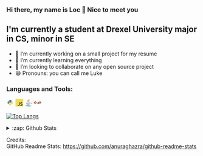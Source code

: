 ### Hi there, my name is Loc 👋 Nice to meet you

<!--
**shenlong2010/shenlong2010** is a ✨ _special_ ✨ repository because its `README.md` (this file) appears on your GitHub profile.
-->

## I'm currently a student at Drexel University major in CS, minor in SE

- 🔭 I’m currently working on a small project for my resume
- 🌱 I’m currently learning everything
- 👯 I’m looking to collaborate on any open source project
- 😄 Pronouns: you can call me Luke

### Languages and Tools:

<code><img height="20" src="https://raw.githubusercontent.com/github/explore/80688e429a7d4ef2fca1e82350fe8e3517d3494d/topics/python/python.png"></code>
<code><img height="20" src="https://raw.githubusercontent.com/github/explore/80688e429a7d4ef2fca1e82350fe8e3517d3494d/topics/javascript/javascript.png"></code>
<code><img height="20" src="https://raw.githubusercontent.com/github/explore/80688e429a7d4ef2fca1e82350fe8e3517d3494d/topics/java/java.png"></code>
<code><img height="20" src="https://raw.githubusercontent.com/github/explore/80688e429a7d4ef2fca1e82350fe8e3517d3494d/topics/git/git.png"></code>

[![Top Langs](https://github-readme-stats.vercel.app/api/top-langs/?username=shenlong2010&layout=compact)](https://github.com/shenlong2010/github-readme-stats)


<details>
  <summary>:zap: Github Stats</summary>

  <img align="left" alt="Loc's Github Stats" src="https://github-readme-stats.vercel.app/api?username=shenlong2010&show_icons=true&hide_border=true" />

</details>

Credits:
<br />
GitHub Readme Stats: https://github.com/anuraghazra/github-readme-stats

